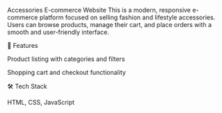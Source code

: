 Accessories E-commerce Website
This is a modern, responsive e-commerce platform focused on selling fashion and lifestyle accessories. Users can browse products, manage their cart, and place orders with a smooth and user-friendly interface.

🔧 Features

Product listing with categories and filters

Shopping cart and checkout functionality

🛠️ Tech Stack

HTML, CSS, JavaScript
